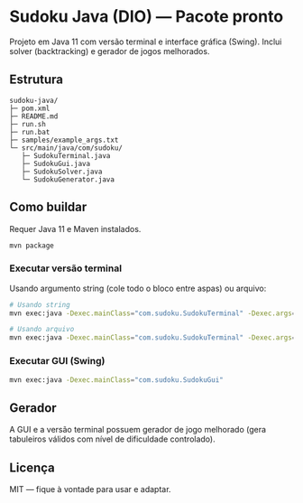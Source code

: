 # Sudoku Java (DIO) — Pacote pronto

Projeto em Java 11 com versão terminal e interface gráfica (Swing). Inclui solver (backtracking) e gerador de jogos melhorados.

## Estrutura
```
sudoku-java/
├─ pom.xml
├─ README.md
├─ run.sh
├─ run.bat
├─ samples/example_args.txt
└─ src/main/java/com/sudoku/
   ├─ SudokuTerminal.java
   ├─ SudokuGui.java
   ├─ SudokuSolver.java
   └─ SudokuGenerator.java
```

## Como buildar
Requer Java 11 e Maven instalados.

```bash
mvn package
```

### Executar versão terminal
Usando argumento string (cole todo o bloco entre aspas) ou arquivo:
```bash
# Usando string
mvn exec:java -Dexec.mainClass="com.sudoku.SudokuTerminal" -Dexec.args="\"0,0;4,false 1,0;7,false ...\""

# Usando arquivo
mvn exec:java -Dexec.mainClass="com.sudoku.SudokuTerminal" -Dexec.args="--file samples/example_args.txt"
```

### Executar GUI (Swing)
```bash
mvn exec:java -Dexec.mainClass="com.sudoku.SudokuGui"
```

## Gerador
A GUI e a versão terminal possuem gerador de jogo melhorado (gera tabuleiros válidos com nível de dificuldade controlado).

## Licença
MIT — fique à vontade para usar e adaptar.

